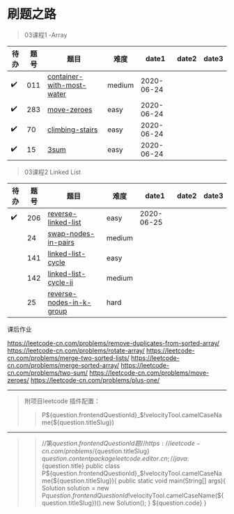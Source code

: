 # 刷题之路

> 03课程1 -Array 

| 待办| 题号 | 题目 | 难度 |  date1 | date2 | date3 | 
| --- | --- | --- | --- | --- | --- |--- |
|✔️|011 | [container-with-most-water](https://leetcode-cn.com/problems/container-with-most-water/) | medium|2020-06-24
|✔️| 283 |[move-zeroes](https://leetcode-cn.com/problems/move-zeroes/)|easy|2020-06-24
|✔️|  70 |[climbing-stairs](https://leetcode.com/problems/climbing-stairs/)|easy|2020-06-24
|✔️| 15|[ 3sum](https://leetcode-cn.com/problems/3sum/)  |easy|2020-06-24


> 03课程2 Linked List  

| 待办| 题号 | 题目 | 难度 |  date1 | date2 | date3 | 
| --- | --- | --- | --- | --- | --- |--- |
| ✔️️| 206 | [reverse-linked-list](https://leetcode.com/problems/reverse-linked-list/) | easy|2020-06-25
| | 24|[ swap-nodes-in-pairs](https://leetcode.com/problems/swap-nodes-in-pairs)  |medium
| | 141|[ linked-list-cycle]( https://leetcode.com/problems/linked-list-cycle)  |easy
| | 142|[ linked-list-cycle-ii]( https://leetcode.com/problems/linked-list-cycle-ii)  |medium
| | 25|[ reverse-nodes-in-k-group]( https://leetcode.com/problems/reverse-nodes-in-k-group/)  |hard
 
课后作业

https://leetcode-cn.com/problems/remove-duplicates-from-sorted-array/
https://leetcode-cn.com/problems/rotate-array/
https://leetcode-cn.com/problems/merge-two-sorted-lists/
https://leetcode-cn.com/problems/merge-sorted-array/
https://leetcode-cn.com/problems/two-sum/
https://leetcode-cn.com/problems/move-zeroes/
https://leetcode-cn.com/problems/plus-one/
 
 
 
_____
>附项目leetcode 插件配置：
>>P${question.frontendQuestionId}_$!velocityTool.camelCaseName(${question.titleSlug})
---
>>//第${question.frontendQuestionId}题
  //https://leetcode-cn.com/problems/${question.titleSlug}
  ${question.content}
  package leetcode.editor.cn;
  //java:${question.title}
  public class P${question.frontendQuestionId}_$!velocityTool.camelCaseName(${question.titleSlug}){
      public static void main(String[] args){
          Solution solution = new P${question.frontendQuestionId}$!velocityTool.camelCaseName(${question.titleSlug})().new Solution();
      }
      ${question.code}
  }
   
